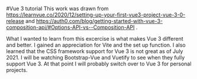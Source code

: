 #Vue 3 tutorial
This work was drawn from 
https://learnvue.co/2020/12/setting-up-your-first-vue3-project-vue-3-0-release and 
https://auth0.com/blog/getting-started-with-vue-3-composition-api/#Options-API-vs--Composition-API .

What I wanted to learn from this excercise is what makes Vue 3 different and better. I gained an appreciation for Vite and the set up function. I also learned that the CSS framework support for Vue 3 is not great as of July 2021. I will be watching Bootstrap-Vue and Vuetify to see when they fully support Vue 3. At that point I will probably switch over to Vue 3 for personal projects.
